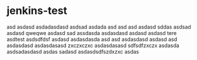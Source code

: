 # jenkins-test
asd
asdasd
asdadasdasd
asdsad
asdada
asd
asd
asd
asdasd
sddas
asdsad
asdasd
qweqwe
asdasd
sad
assdasda
asdasdasd
asdasd
asdasd
tere
asdtest
asdsdfdsf
asdasd
asdasdasda
asd
asd
asdasdasd
asdasd
asd
asdasdasd
asdasdasasd
zxczxczxc
asdasdasasd
sdfsdfzxczx
asdasda
asdsadasdasd
asdas
sadasd
asdasdsdfszdxzxc
asdas
